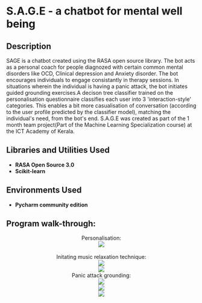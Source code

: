 <h1>S.A.G.E - a chatbot for mental well being</h1>


<h2>Description</h2>
SAGE is a chatbot created using the RASA open source library. The bot acts as a personal coach for people diagnozed with certain common mental disorders like OCD, Clinical depression and Anxiety disorder. The bot encourages individuals to engage consistantly in therapy sessions. In situations wherein the individual is having a panic attack, the bot initiates guided grounding exercises.A decison tree classifier trained on the personalisation questionnaire classifies each user into 3 'interaction-style' categories. This enables a bit more casualisation of conversation (according to the user profile predicted by the classifier model), matching the individual's need, from the bot's end. 
S.A.G.E was created as part of the 1 month team project(Part of the Machine Learning Specialization course) at the ICT Academy of Kerala.
<br />


<h2>Libraries and Utilities Used</h2>

- <b>RASA Open Source 3.0</b> 
- <b>Scikit-learn</b>

<h2>Environments Used </h2>

- <b>Pycharm community edition</b> 

<h2>Program walk-through:</h2>

<p align="center">
Personalisation: <br/>
<img src="https://github.com/wowstein/S.A.G.E/assets/142371525/a6bfad04-90ef-4cd7-837c-8a76ca1781be"/>
<br />
<br />
Initating music relaxation technique:  <br/>
<img src="https://github.com/wowstein/S.A.G.E/assets/142371525/1a88e0cf-9c3a-4214-af6f-c538bf0134c5"/>
<br />
<img src="https://github.com/wowstein/S.A.G.E/assets/142371525/1eab793f-9173-4a85-ad39-75a37a0c1521"/>  
<br />
Panic attack grounding: <br/>
<img src="https://github.com/wowstein/S.A.G.E/assets/142371525/5539f593-f0d3-40fe-9df8-87c507c902b4"/>
<br />
<img src="https://github.com/wowstein/S.A.G.E/assets/142371525/1eab793f-9173-4a85-ad39-75a37a0c1521"/>
<br />
<img src="https://github.com/wowstein/S.A.G.E/assets/142371525/f7925abe-a66d-4105-b938-c6223aabb31e"/>
<br />
</p>

<!--
 ```diff
- text in red
+ text in green
! text in orange
# text in gray
@@ text in purple (and bold)@@
```
--!>




